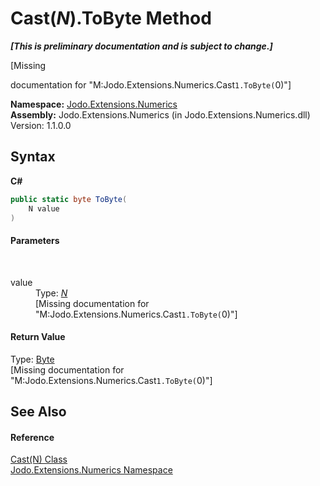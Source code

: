# Cast(*N*).ToByte Method 
 _**\[This is preliminary documentation and is subject to change.\]**_

\[Missing <summary> documentation for "M:Jodo.Extensions.Numerics.Cast`1.ToByte(`0)"\]

**Namespace:**&nbsp;<a href="N_Jodo_Extensions_Numerics">Jodo.Extensions.Numerics</a><br />**Assembly:**&nbsp;Jodo.Extensions.Numerics (in Jodo.Extensions.Numerics.dll) Version: 1.1.0.0

## Syntax

**C#**<br />
``` C#
public static byte ToByte(
	N value
)
```


#### Parameters
&nbsp;<dl><dt>value</dt><dd>Type: <a href="T_Jodo_Extensions_Numerics_Cast_1">*N*</a><br />\[Missing <param name="value"/> documentation for "M:Jodo.Extensions.Numerics.Cast`1.ToByte(`0)"\]</dd></dl>

#### Return Value
Type: <a href="https://docs.microsoft.com/dotnet/api/system.byte" target="_blank" rel="noopener noreferrer">Byte</a><br />\[Missing <returns> documentation for "M:Jodo.Extensions.Numerics.Cast`1.ToByte(`0)"\]

## See Also


#### Reference
<a href="T_Jodo_Extensions_Numerics_Cast_1">Cast(N) Class</a><br /><a href="N_Jodo_Extensions_Numerics">Jodo.Extensions.Numerics Namespace</a><br />